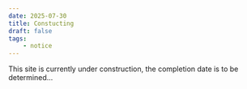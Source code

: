 ```yaml
---
date: 2025-07-30
title: Constucting
draft: false
tags:
    - notice
---
```


This site is currently under construction, the completion date is to be determined...

